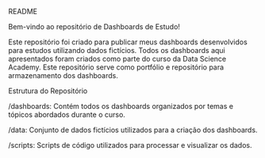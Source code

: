 README

Bem-vindo ao repositório de Dashboards de Estudo!

Este repositório foi criado para publicar meus dashboards desenvolvidos para estudos utilizando dados fictícios. 
Todos os dashboards aqui apresentados foram criados como parte do curso da Data Science Academy. 
Este repositório serve como portfólio e repositório para armazenamento dos dashboards.

Estrutura do Repositório

/dashboards: Contém todos os dashboards organizados por temas e tópicos abordados durante o curso.

/data: Conjunto de dados fictícios utilizados para a criação dos dashboards.

/scripts: Scripts de código utilizados para processar e visualizar os dados.
